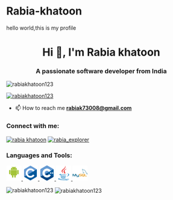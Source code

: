 # Rabia-khatoon
hello world,this is my profile
<h1 align="center">Hi 👋, I'm Rabia khatoon</h1>
<h3 align="center">A passionate software developer from India</h3>

<p align="left"> <img src="https://komarev.com/ghpvc/?username=rabiakhatoon123&label=Profile%20views&color=0e75b6&style=flat" alt="rabiakhatoon123" /> </p>

<p align="left"> <a href="https://github.com/ryo-ma/github-profile-trophy"><img src="https://github-profile-trophy.vercel.app/?username=rabiakhatoon123" alt="rabiakhatoon123" /></a> </p>

- 📫 How to reach me **rabiak73008@gmail.com**

<h3 align="left">Connect with me:</h3>
<p align="left">
<a href="https://linkedin.com/in/rabia khatoon" target="blank"><img align="center" src="https://raw.githubusercontent.com/rahuldkjain/github-profile-readme-generator/master/src/images/icons/Social/linked-in-alt.svg" alt="rabia khatoon" height="30" width="40" /></a>
<a href="https://instagram.com/rabia_explorer" target="blank"><img align="center" src="https://raw.githubusercontent.com/rahuldkjain/github-profile-readme-generator/master/src/images/icons/Social/instagram.svg" alt="rabia_explorer" height="30" width="40" /></a>
</p>

<h3 align="left">Languages and Tools:</h3>
<p align="left"> <a href="https://developer.android.com" target="_blank" rel="noreferrer"> <img src="https://raw.githubusercontent.com/devicons/devicon/master/icons/android/android-original-wordmark.svg" alt="android" width="40" height="40"/> </a> <a href="https://www.cprogramming.com/" target="_blank" rel="noreferrer"> <img src="https://raw.githubusercontent.com/devicons/devicon/master/icons/c/c-original.svg" alt="c" width="40" height="40"/> </a> <a href="https://www.w3schools.com/cpp/" target="_blank" rel="noreferrer"> <img src="https://raw.githubusercontent.com/devicons/devicon/master/icons/cplusplus/cplusplus-original.svg" alt="cplusplus" width="40" height="40"/> </a> <a href="https://www.java.com" target="_blank" rel="noreferrer"> <img src="https://raw.githubusercontent.com/devicons/devicon/master/icons/java/java-original.svg" alt="java" width="40" height="40"/> </a> <a href="https://www.mysql.com/" target="_blank" rel="noreferrer"> <img src="https://raw.githubusercontent.com/devicons/devicon/master/icons/mysql/mysql-original-wordmark.svg" alt="mysql" width="40" height="40"/> </a> </p>

<p><img align="left" src="https://github-readme-stats.vercel.app/api/top-langs?username=rabiakhatoon123&show_icons=true&locale=en&layout=compact" alt="rabiakhatoon123" /></p>

<p>&nbsp;<img align="center" src="https://github-readme-stats.vercel.app/api?username=rabiakhatoon123&show_icons=true&locale=en" alt="rabiakhatoon123" /></p>

